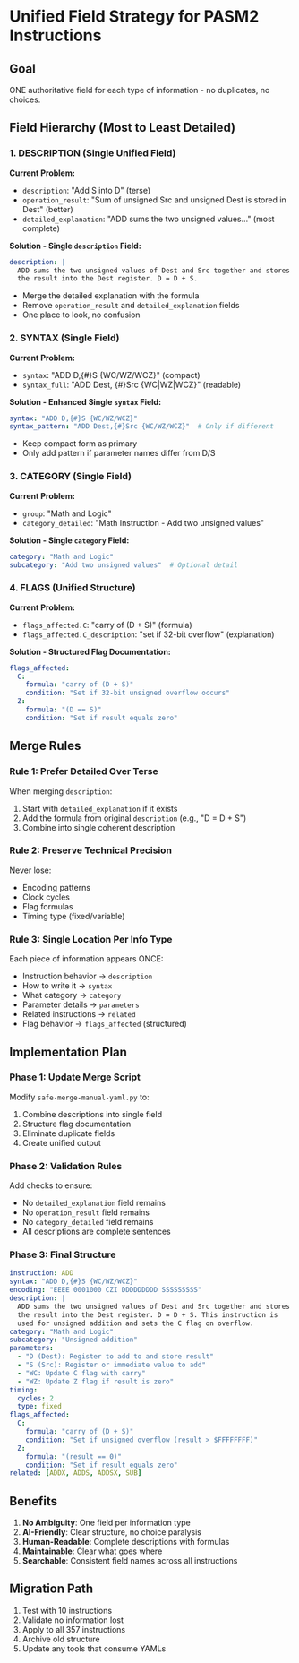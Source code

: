 # Unified Field Strategy for PASM2 Instructions

## Goal
ONE authoritative field for each type of information - no duplicates, no choices.

## Field Hierarchy (Most to Least Detailed)

### 1. DESCRIPTION (Single Unified Field)
**Current Problem:**
- `description`: "Add S into D" (terse)
- `operation_result`: "Sum of unsigned Src and unsigned Dest is stored in Dest" (better)
- `detailed_explanation`: "ADD sums the two unsigned values..." (most complete)

**Solution - Single `description` Field:**
```yaml
description: |
  ADD sums the two unsigned values of Dest and Src together and stores 
  the result into the Dest register. D = D + S.
```
- Merge the detailed explanation with the formula
- Remove `operation_result` and `detailed_explanation` fields
- One place to look, no confusion

### 2. SYNTAX (Single Field)
**Current Problem:**
- `syntax`: "ADD     D,{#}S   {WC/WZ/WCZ}" (compact)
- `syntax_full`: "ADD Dest, {#}Src {WC|WZ|WCZ}" (readable)

**Solution - Enhanced Single `syntax` Field:**
```yaml
syntax: "ADD D,{#}S {WC/WZ/WCZ}"
syntax_pattern: "ADD Dest,{#}Src {WC/WZ/WCZ}"  # Only if different
```
- Keep compact form as primary
- Only add pattern if parameter names differ from D/S

### 3. CATEGORY (Single Field)
**Current Problem:**
- `group`: "Math and Logic"
- `category_detailed`: "Math Instruction - Add two unsigned values"

**Solution - Single `category` Field:**
```yaml
category: "Math and Logic"
subcategory: "Add two unsigned values"  # Optional detail
```

### 4. FLAGS (Unified Structure)
**Current Problem:**
- `flags_affected.C`: "carry of (D + S)" (formula)
- `flags_affected.C_description`: "set if 32-bit overflow" (explanation)

**Solution - Structured Flag Documentation:**
```yaml
flags_affected:
  C: 
    formula: "carry of (D + S)"
    condition: "Set if 32-bit unsigned overflow occurs"
  Z:
    formula: "(D == S)"  
    condition: "Set if result equals zero"
```

## Merge Rules

### Rule 1: Prefer Detailed Over Terse
When merging `description`:
1. Start with `detailed_explanation` if it exists
2. Add the formula from original `description` (e.g., "D = D + S")
3. Combine into single coherent description

### Rule 2: Preserve Technical Precision
Never lose:
- Encoding patterns
- Clock cycles
- Flag formulas
- Timing type (fixed/variable)

### Rule 3: Single Location Per Info Type
Each piece of information appears ONCE:
- Instruction behavior → `description`
- How to write it → `syntax`
- What category → `category`
- Parameter details → `parameters`
- Related instructions → `related`
- Flag behavior → `flags_affected` (structured)

## Implementation Plan

### Phase 1: Update Merge Script
Modify `safe-merge-manual-yaml.py` to:
1. Combine descriptions into single field
2. Structure flag documentation
3. Eliminate duplicate fields
4. Create unified output

### Phase 2: Validation Rules
Add checks to ensure:
- No `detailed_explanation` field remains
- No `operation_result` field remains  
- No `category_detailed` field remains
- All descriptions are complete sentences

### Phase 3: Final Structure
```yaml
instruction: ADD
syntax: "ADD D,{#}S {WC/WZ/WCZ}"
encoding: "EEEE 0001000 CZI DDDDDDDDD SSSSSSSSS"
description: |
  ADD sums the two unsigned values of Dest and Src together and stores 
  the result into the Dest register. D = D + S. This instruction is 
  used for unsigned addition and sets the C flag on overflow.
category: "Math and Logic"
subcategory: "Unsigned addition"
parameters:
  - "D (Dest): Register to add to and store result"
  - "S (Src): Register or immediate value to add"
  - "WC: Update C flag with carry"
  - "WZ: Update Z flag if result is zero"
timing:
  cycles: 2
  type: fixed
flags_affected:
  C: 
    formula: "carry of (D + S)"
    condition: "Set if unsigned overflow (result > $FFFFFFFF)"
  Z:
    formula: "(result == 0)"
    condition: "Set if result equals zero"
related: [ADDX, ADDS, ADDSX, SUB]
```

## Benefits
1. **No Ambiguity**: One field per information type
2. **AI-Friendly**: Clear structure, no choice paralysis
3. **Human-Readable**: Complete descriptions with formulas
4. **Maintainable**: Clear what goes where
5. **Searchable**: Consistent field names across all instructions

## Migration Path
1. Test with 10 instructions
2. Validate no information lost
3. Apply to all 357 instructions
4. Archive old structure
5. Update any tools that consume YAMLs